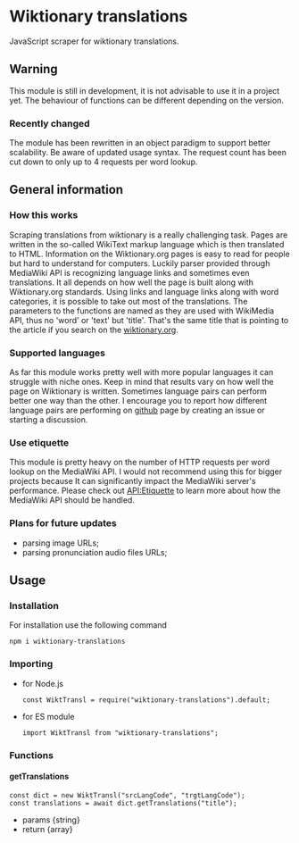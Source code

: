 # Wiktionary translations

JavaScript scraper for wiktionary translations.

## Warning

This module is still in development, it is not advisable to use it in a project yet. The behaviour of functions can be different depending on the version.

### Recently changed

The module has been rewritten in an object paradigm to support better scalability. Be aware of updated usage syntax. The request count has been cut down to only up to 4 requests per word lookup.

## General information

### How this works

Scraping translations from wiktionary is a really challenging task. Pages are written in the so-called WikiText markup language which is then translated to HTML. Information on the Wiktionary.org pages is easy to read for people but hard to understand for computers. Luckily parser provided through MediaWiki API is recognizing language links and sometimes even translations. It all depends on how well the page is built along with Wiktionary.org standards. Using links and language links along with word categories, it is possible to take out most of the translations. The parameters to the functions are named as they are used with WikiMedia API, thus no 'word' or 'text' but 'title'. That's the same title that is pointing to the article if you search on the [wiktionary.org](https://www.wiktionary.org/).

### Supported languages

As far this module works pretty well with more popular languages it can struggle with niche ones. Keep in mind that results vary on how well the page on Wiktionary is written. Sometimes language pairs can perform better one way than the other. I encourage you to report how different language pairs are performing on [github](https://github.com/Bar0-dev/wiktionary-translations) page by creating an issue or starting a discussion.

### Use etiquette

This module is pretty heavy on the number of HTTP requests per word lookup on the MediaWiki API. I would not recommend using this for bigger projects because It can significantly impact the MediaWiki server's performance. Please check out [API:Etiquette](https://www.mediawiki.org/wiki/API:Etiquette) to learn more about how the MediaWiki API should be handled.

### Plans for future updates

- parsing image URLs;
- parsing pronunciation audio files URLs;

## Usage

### Installation

For installation use the following command

    npm i wiktionary-translations

### Importing

- for Node.js

      const WiktTransl = require("wiktionary-translations").default;

- for ES module

      import WiktTransl from "wiktionary-translations";

### Functions

#### getTranslations

    const dict = new WiktTransl("srcLangCode", "trgtLangCode");
    const translations = await dict.getTranslations("title");

- params {string}
- return {array}
